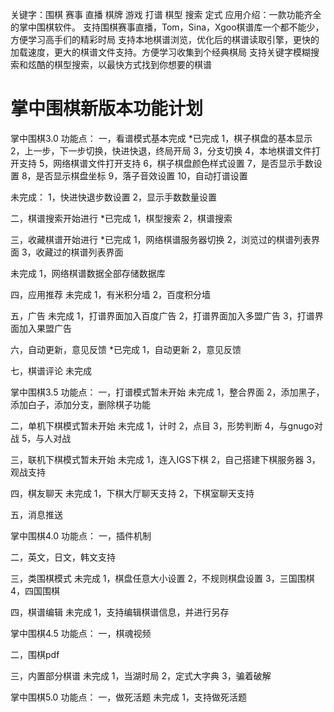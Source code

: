 关键字：围棋 赛事 直播 棋牌 游戏 打谱 棋型 搜索 定式
应用介绍：一款功能齐全的掌中围棋软件。
支持围棋赛事直播，Tom，Sina，Xgoo棋谱库一个都不能少，方便学习高手们的精彩时局
支持本地棋谱浏览，优化后的棋谱读取引擎，更快的加载速度，更大的棋谱文件支持。方便学习收集到个经典棋局
支持关键字模糊搜索和炫酷的棋型搜索，以最快方式找到你想要的棋谱 

掌中围棋新版本功能计划
==========
掌中围棋3.0
功能点：
  一，看谱模式基本完成
*已完成
1，棋子棋盘的基本显示
2，上一步，下一步切换，快进快退，终局开局
3，分支切换
4，本地棋谱文件打开支持
5，网络棋谱文件打开支持
6，棋子棋盘颜色样式设置
7，是否显示手数设置
8，是否显示棋盘坐标
9，落子音效设置
10，自动打谱设置

未完成：
1，快进快退步数设置
2，显示手数数量设置


  二，棋谱搜索开始进行
*已完成
1，棋型搜索
2，棋谱搜索


  三，收藏棋谱开始进行
*已完成
1，网络棋谱服务器切换
2，浏览过的棋谱列表界面
3，收藏过的棋谱列表界面

未完成
1，网络棋谱数据全部存储数据库


  四，应用推荐
未完成
1，有米积分墙
2，百度积分墙


  五，广告
未完成
1，打谱界面加入百度广告
2，打谱界面加入多盟广告
3，打谱界面加入果盟广告

  六，自动更新，意见反馈
*已完成
1，自动更新
2，意见反馈

	
  七，棋谱评论
未完成

掌中围棋3.5
功能点：
  一，打谱模式暂未开始
未完成
1，整合界面
2，添加黑子，添加白子，添加分支，删除棋子功能


  二，单机下棋模式暂未开始
未完成
1，计时
2，点目
3，形势判断
4，与gnugo对战
5，与人对战


  三，联机下棋模式暂未开始
未完成
1，连入IGS下棋
2，自己搭建下棋服务器
3，观战支持


  四，棋友聊天
未完成
1，下棋大厅聊天支持
2，下棋室聊天支持


 五，消息推送

掌中围棋4.0
功能点：
  一，插件机制


  二，英文，日文，韩文支持


  三，类围棋模式
未完成
1，棋盘任意大小设置
2，不规则棋盘设置
3，三国围棋
4，四国围棋


  四，棋谱编辑
未完成
1，支持编辑棋谱信息，并进行另存


掌中围棋4.5
功能点：
  一，棋魂视频


  二，围棋pdf


  三，内置部分棋谱
未完成
1，当湖时局
2，定式大字典
3，骗着破解

掌中围棋5.0
功能点：
  一，做死活题
未完成
1，支持做死活题

